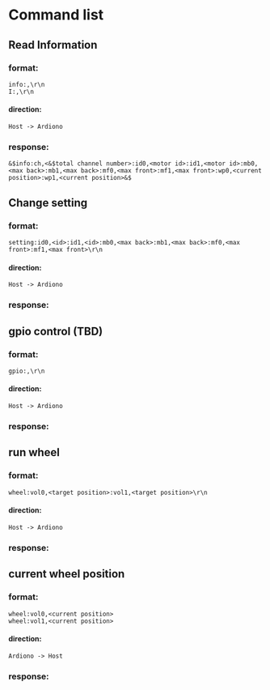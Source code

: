 # Command list

## Read Information
### format:
    info:,\r\n
    I:,\r\n
#### direction:
    Host -> Ardiono
### response:
    &$info:ch,<&$total channel number>:id0,<motor id>:id1,<motor id>:mb0,<max back>:mb1,<max back>:mf0,<max front>:mf1,<max front>:wp0,<current position>:wp1,<current position>&$


## Change setting
### format:
    setting:id0,<id>:id1,<id>:mb0,<max back>:mb1,<max back>:mf0,<max front>:mf1,<max front>\r\n
#### direction:
    Host -> Ardiono
### response:
    

## gpio control (TBD)
### format:
    gpio:,\r\n
#### direction:
    Host -> Ardiono
### response:
    
## run wheel
### format:
    wheel:vol0,<target position>:vol1,<target position>\r\n
#### direction:
    Host -> Ardiono
### response:
    
## current wheel position
### format:
    wheel:vol0,<current position>
    wheel:vol1,<current position>
#### direction:
    Ardiono -> Host
### response:

